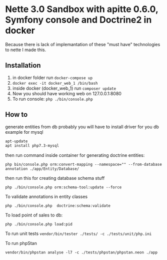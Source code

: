 Nette 3.0 Sandbox with apitte 0.6.0, Symfony console and Doctrine2 in docker
=============

Because there is lack of implemantation of these "must have" technologies to nette I made this.

Installation
------------

1. in docker folder run `docker-compose up`
2. `docker exec -it docker_web_1 /bin/bash`
3. inside docker (docker_web_1) run `composer update`
4. Now you should have working web on 127.0.0.1:8080
5. To run console: `php ./bin/console.php`

How to
------------
generate entities from db
probably you will have to install driver for you db
example for mysql
```bash
apt-update
apt install php7.3-mysql
```

then run command inside container for generating doctrine entities:

`php bin/console.php orm:convert-mapping --namespace="" --from-database annotation ./app/Entity/Database/`

then run this for creating database schema stuff

`php ./bin/console.php orm:schema-tool:update --force`


To validate annotations in entity classes

`php ./bin/console.php  doctrine:schema:validate`

To load point of sales to db:

`php ./bin/console.php load:pid`

To run unit tests
`vendor/bin/tester ./tests/ -c ./tests/unit/php.ini `

To run phpStan

`vendor/bin/phpstan analyse -l7 -c ./tests/phpstan/phpstan.neon ./app`
